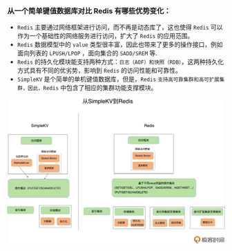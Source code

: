 ### 从一个简单键值数据库对比 Redis 有哪些优势变化： 

- `Redis` 主要通过网络框架进行访问，而不再是动态库了，这也使得 `Redis` 可以作为一个基础性的网络服务进行访问，扩大了 `Redis` 的应用范围。
- `Redis` 数据模型中的 `value` 类型很丰富，因此也带来了更多的操作接口，例如面向列表的 `LPUSH/LPOP` ，面向集合的 `SADD/SREM` 等.
- `Redis` 的持久化模块能支持两种方式：`日志（AOF）和快照（RDB）`，这两种持久化方式具有不同的优劣势，影响到 `Redis` 的访问性能和可靠性。
- `SimpleKV` 是个简单的单机键值数据库，但是，`Redis` `支持高可靠集群和高可扩展集群，因此，Redis` 中包含了相应的集群功能支撑模块。

![从SimpleKV到Redis](../../Picture/从simpleKV到Redis.jpeg)